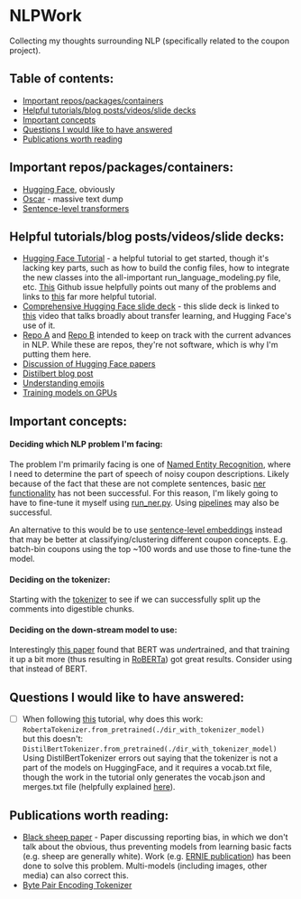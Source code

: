 # NLPWork

Collecting my thoughts surrounding NLP (specifically related to the coupon project).

## Table of contents:
 * [Important repos/packages/containers](#irpc)  
 * [Helpful tutorials/blog posts/videos/slide decks](#htbpvsd)  
 * [Important concepts](#ic)  
 * [Questions I would like to have answered](#qiwltha)   
 * [Publications worth reading](#pwr)   

<a name="irpc"/>

## Important repos/packages/containers:

- [Hugging Face](https://github.com/huggingface), obviously
- [Oscar](https://oscar-corpus.com/) - massive text dump
- [Sentence-level transformers](https://github.com/UKPLab/sentence-transformers)

<a name="htbpvsd"/>

## Helpful tutorials/blog posts/videos/slide decks:

- [Hugging Face Tutorial](https://huggingface.co/blog/how-to-train) - a helpful tutorial to get started, though it's lacking key parts, such as how to build the config files, how to integrate the new classes into the all-important run_language_modeling.py file, etc. [This](https://github.com/huggingface/transformers/issues/3192) Github issue helpfully points out many of the problems and links to [this](https://zablo.net/blog/post/training-roberta-from-scratch-the-missing-guide-polish-language-model/) far more helpful tutorial.
- [Comprehensive Hugging Face slide deck](https://docs.google.com/presentation/d/1fIhGikFPnb7G5kr58OvYC3GN4io7MznnM0aAgadvJfc/edit#slide=id.g5888218f39_50_205) - this slide deck is linked to [this](https://www.youtube.com/watch?v=rEGB7-FlPRs) video that talks broadly about transfer learning, and Hugging Face's use of it.
- [Repo A](https://github.com/keon/awesome-nlp) and [Repo B](https://nlpprogress.com/) intended to keep on track with the current advances in NLP. While these are repos, they're not software, which is why I'm putting them here.
- [Discussion of Hugging Face papers](https://github.com/huggingface/awesome-papers)
- [Distilbert blog post](https://medium.com/huggingface/distilbert-8cf3380435b5)
- [Understanding emojis](https://medium.com/huggingface/understanding-emotions-from-keras-to-pytorch-3ccb61d5a983)
- [Training models on GPUs](https://medium.com/huggingface/training-larger-batches-practical-tips-on-1-gpu-multi-gpu-distributed-setups-ec88c3e51255)

<a name="ic"/>

## Important concepts:


#### Deciding which NLP problem I'm facing:  

The problem I'm primarily facing is one of [Named Entity Recognition](https://en.wikipedia.org/wiki/Named-entity_recognition), where I need to determine the part of speech of noisy coupon descriptions. Likely because of the fact that these are not complete sentences, basic [ner functionality](https://huggingface.co/transformers/usage.html#named-entity-recognition) has not been successful. For this reason, I'm likely going to have to fine-tune it myself using [run_ner.py](https://github.com/huggingface/transformers/blob/master/examples/token-classification/run_ner.py). Using [pipelines](https://huggingface.co/transformers/main_classes/pipelines.html) may also be successful.  

An alternative to this would be to use [sentence-level embeddings](https://arxiv.org/abs/1908.10084) instead that may be better at classifying/clustering different coupon concepts. E.g. batch-bin coupons using the top ~100 words and use those to fine-tune the model.

#### Deciding on the tokenizer:   

Starting with the [tokenizer](https://huggingface.co/transformers/main_classes/tokenizer.html) to see if we can successfully split up the comments into digestible chunks.   

#### Deciding on the down-stream model to use:

Interestingly [this paper](https://arxiv.org/abs/1907.11692) found that BERT was *under*trained, and that training it up a bit more (thus resulting in [RoBERTa](https://huggingface.co/transformers/model_doc/roberta.html)) got great results. Consider using that instead of BERT.

<a name="qiwltha"/>

## Questions I would like to have answered:

- [ ] When following [this](https://huggingface.co/blog/how-to-train) tutorial, why does this work:  
      ```RobertaTokenizer.from_pretrained(./dir_with_tokenizer_model)```  
      but this doesn't:  
      ```DistilBertTokenizer.from_pretrained(./dir_with_tokenizer_model)```   
      Using DistilBertTokenizer errors out saying that the tokenizer is not a part of the models on HuggingFace, and it requires a vocab.txt file, though the work in the tutorial only generates the vocab.json and merges.txt file (helpfully explained [here](https://github.com/huggingface/transformers/issues/1083#issuecomment-524303077)).

<a name="pwr"/>

## Publications worth reading:

 * [Black sheep paper](https://dl.acm.org/doi/abs/10.1145/2509558.2509563?casa_token=xByjqpBg-PQAAAAA%3AnQlfSI4-OdkAvaD9r8kDz4ZMunYV1lfxE2d4-Or22zJZrOEZ6rwXPv3tlBdfFZ5K84S8OjGhSrhxcA) - Paper discussing reporting bias, in which we don't talk about the obvious, thus preventing models from learning basic facts (e.g. sheep are generally white). Work (e.g. [ERNIE publication](https://arxiv.org/pdf/1905.07129.pdf)) has been done to solve this problem. Multi-models (including images, other media) can also correct this.
 * [Byte Pair Encoding Tokenizer](https://arxiv.org/pdf/1508.07909.pdf)
